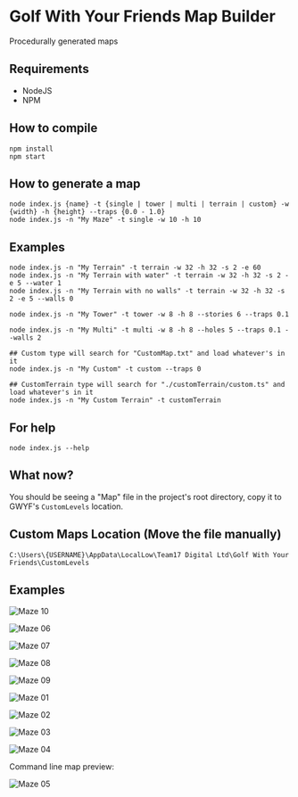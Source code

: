 # Golf With Your Friends Map Builder

Procedurally generated maps

## Requirements

- NodeJS
- NPM

## How to compile
```
npm install
npm start
```

## How to generate a map
```
node index.js {name} -t {single | tower | multi | terrain | custom} -w {width} -h {height} --traps {0.0 - 1.0}
node index.js -n "My Maze" -t single -w 10 -h 10
```
## Examples
```
node index.js -n "My Terrain" -t terrain -w 32 -h 32 -s 2 -e 60
node index.js -n "My Terrain with water" -t terrain -w 32 -h 32 -s 2 -e 5 --water 1
node index.js -n "My Terrain with no walls" -t terrain -w 32 -h 32 -s 2 -e 5 --walls 0

node index.js -n "My Tower" -t tower -w 8 -h 8 --stories 6 --traps 0.1

node index.js -n "My Multi" -t multi -w 8 -h 8 --holes 5 --traps 0.1 --walls 2

## Custom type will search for "CustomMap.txt" and load whatever's in it
node index.js -n "My Custom" -t custom --traps 0

## CustomTerrain type will search for "./customTerrain/custom.ts" and load whatever's in it
node index.js -n "My Custom Terrain" -t customTerrain
```

## For help
```
node index.js --help
```

## What now?

You should be seeing a "Map" file in the project's root directory, copy it to GWYF's `CustomLevels` location.


## Custom Maps Location (Move the file manually)
```
C:\Users\{USERNAME}\AppData\LocalLow\Team17 Digital Ltd\Golf With Your Friends\CustomLevels
```

## Examples

![Maze 10](https://raw.githubusercontent.com/penrique/GWYF-Maze-builder/master/pics/10.jpg)

![Maze 06](https://raw.githubusercontent.com/penrique/GWYF-Maze-builder/master/pics/06.jpg)

![Maze 07](https://raw.githubusercontent.com/penrique/GWYF-Maze-builder/master/pics/07.jpg)

![Maze 08](https://raw.githubusercontent.com/penrique/GWYF-Maze-builder/master/pics/08.jpg)

![Maze 09](https://raw.githubusercontent.com/penrique/GWYF-Maze-builder/master/pics/09.jpg)

![Maze 01](https://raw.githubusercontent.com/penrique/GWYF-Maze-builder/master/pics/01.jpg)

![Maze 02](https://raw.githubusercontent.com/penrique/GWYF-Maze-builder/master/pics/02.jpg)

![Maze 03](https://raw.githubusercontent.com/penrique/GWYF-Maze-builder/master/pics/03.jpg)

![Maze 04](https://raw.githubusercontent.com/penrique/GWYF-Maze-builder/master/pics/04.jpg)

Command line map preview:

![Maze 05](https://raw.githubusercontent.com/penrique/GWYF-Maze-builder/master/pics/05.jpg)

